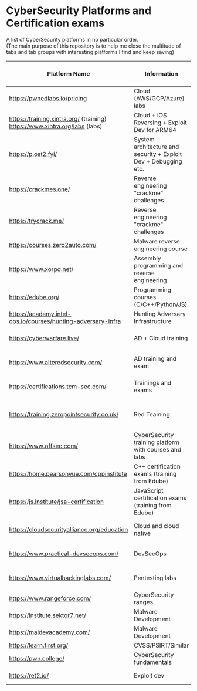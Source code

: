 # CyberSecurity Platforms and Certification exams

A list of CyberSecurity platforms in no particular order.  
(The main purpose of this repository is to help me close the multitude of tabs and tab groups with interesting platforms I find and keep saving)

| Platform Name | Information | Type | Certification Exam | Certificate of Completion | 
| ------------- | ----------- | ---- | ------------------ | --------------------------- |
| https://pwnedlabs.io/pricing | Cloud (AWS/GCP/Azure) labs | Range | No | ? |
| https://training.xintra.org/ (training) https://www.xintra.org/labs (labs)| Cloud + iOS Reversing + Exploit Dev for ARM64 | Course training and labs| ? | Yes |
| https://p.ost2.fyi/ | System architecture and security + Exploit Dev + Debugging etc.| Course training | No | Yes |
| https://crackmes.one/ | Reverse engineering "crackme" challenges | Range | No | No |
| https://trycrack.me/ | Reverse engineering "crackme" challenges | Range | No | No |
| https://courses.zero2auto.com/ | Malware reverse engineering course | Course training | Yes | Yes |
| https://www.xorpd.net/ | Assembly programming and reverse engineering | Learning platform | No | No |
| https://edube.org/| Programming courses (C/C++/Python/JS)| Free courses | Yes | No |
| https://academy.intel-ops.io/courses/hunting-adversary-infra | Hunting Adversary Infrastructure | Training course | No | Yes |
| https://cyberwarfare.live/ | AD + Cloud training | Labs + Certificaiton Exams | Yes | ? |
| https://www.alteredsecurity.com/ | AD training and exam | Labs + Certification Exams | Yes | Yes |
| https://certifications.tcm-sec.com/ | Trainings and exams | Courses + Certification Exams | Yes | Yes |
| https://training.zeropointsecurity.co.uk/ | Red Teaming | Courses + Labs + Certification Exams | Yes | ? |
| https://www.offsec.com/ | CyberSecurity training platform with courses and labs | Course + Labs + Certificaiton Exams | Yes | ? |
| https://home.pearsonvue.com/cppinstitute | C++ certification exams (training from Edube) | Certification | Yes | No |
| https://js.institute/jsa-certification | JavaScript certification exams (training from Edube) | Certification | Yes | No |
| https://cloudsecurityalliance.org/education | Cloud and cloud native | Certification exams + training | Yes | No |
| https://www.practical-devsecops.com/ | DevSecOps | Certification exams + training | Yes | No |
| https://www.virtualhackinglabs.com/ | Pentesting labs | Labs + Certification Exam | Yes | ? |
| https://www.rangeforce.com/ | CyberSecurity ranges | Labs + Challenges | No | Yes |
| https://institute.sektor7.net/ | Malware Development | Course + Labs | ? | Yes |
| https://maldevacademy.com/ | Malware Development | Course | ? | ? |
| https://learn.first.org/ | CVSS/PSIRT/Similar | Course | No | Yes |
| https://pwn.college/ | CyberSecurity fundamentals | Course and labs | No | No |
| https://ret2.io/ | Exploit dev | Course + Labs | No | ? |
